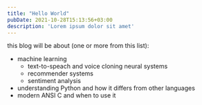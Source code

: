 ```yaml
---
title: "Hello World"
pubDate: 2021-10-28T15:13:56+03:00
description: 'Lorem ipsum dolor sit amet'
---
```


this blog will be about (one or more from this list):
- machine learning
	- text-to-speach and voice cloning neural systems
	- recommender systems
	- sentiment analysis
- understanding Python and how it differs from other languages
- modern ANSI C and when to use it 

